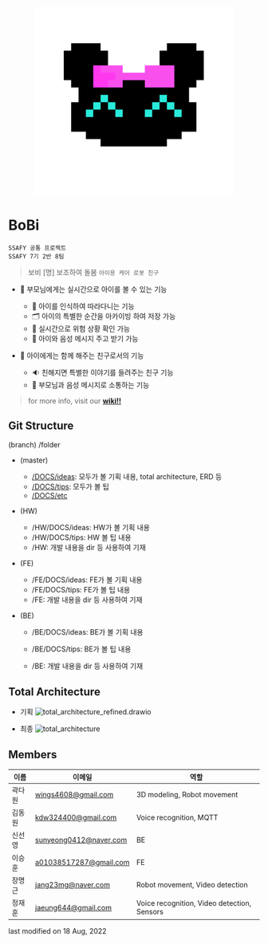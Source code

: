 <p align = "center">
  <img src="./DOCS/etc/bobi_dot.png" alt="icon" width="400"> 
</p>

# BoBi 
`SSAFY 공통 프로젝트`  
`SSAFY 7기 2반 8팀`

> 보비 [명] 보조하여 돌봄
`아이용 케어 로봇 친구`

- 👀 부모님에게는 실시간으로 아이를 볼 수 있는 기능
    - 👯 아이를 인식하여 따라다니는 기능
    - 🗂️ 아이의 특별한 순간을 아카이빙 하여 저장 가능
    - 🚨 실시간으로 위험 상황 확인 가능
    - 💌 아이와 음성 메시지 주고 받기 가능

- 👫 아이에게는 함께 해주는 친구로서의 기능
    - 🔉 친해지면 특별한 이야기를 들려주는 친구 기능
    - 💌 부모님과 음성 메시지로 소통하는 기능

> for more info, visit our [**wiki!!**](https://lab.ssafy.com/s07-webmobile3-sub2/S07P12A208/-/wikis/home)

## Git Structure

(branch) /folder

- (master)
  - [/DOCS/ideas](./DOCS/ideas): 모두가 볼 기획 내용, total architecture, ERD 등
  - [/DOCS/tips](./DOCS/tips): 모두가 볼 팁
  - [/DOCS/etc](./DOCS/etc)
  
- (HW)
  - /HW/DOCS/ideas: HW가 볼 기획 내용
  - /HW/DOCS/tips: HW 볼 팁 내용
  - /HW: 개발 내용을 dir 등 사용하여 기재
  
- (FE)
  - /FE/DOCS/ideas: FE가 볼 기획 내용
  - /FE/DOCS/tips: FE가 볼 팁 내용
  - /FE: 개발 내용을 dir 등 사용하여 기재
  
- (BE)
  - /BE/DOCS/ideas: BE가 볼 기획 내용
  
  - /BE/DOCS/tips: BE가 볼 팁 내용
  
  - /BE: 개발 내용을 dir 등 사용하여 기재
  
    
## Total Architecture

- 기획
![total_architecture_refined.drawio](/uploads/a5c85dfe389a1280565afa1ecd76e5ae/total_architecture_refined.drawio.png)

- 최종
![total_architecture](/uploads/6aa48867839c48b3a5ac4dc84bdd26d8/total_architecture.png)

## Members
|이름 | 이메일 | 역할 |
|---|---|---|
|곽다원 | wings4608@gmail.com | 3D modeling, Robot movement |
|김동원 | kdw324400@gmail.com | Voice recognition, MQTT |
|신선영 | sunyeong0412@naver.com | BE |
|이승훈 | a01038517287@gmail.com | FE |
|장명근 | jang23mg@naver.com | Robot movement, Video detection |
|정재훈 | jaeung644@gmail.com | Voice recognition, Video detection, Sensors |


last modified on 18 Aug, 2022
